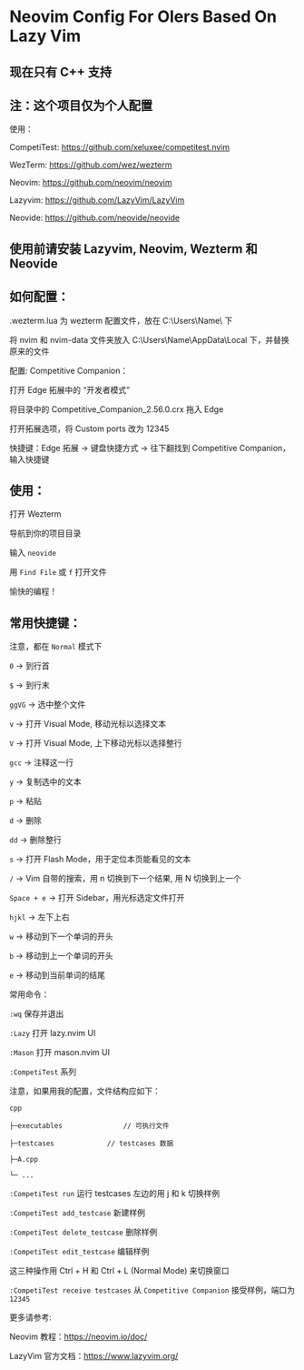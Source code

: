# Neovim Config For OIers Based On Lazy Vim

## 现在只有 C++ 支持

## 注：这个项目仅为个人配置

使用：

CompetiTest: https://github.com/xeluxee/competitest.nvim

WezTerm: https://github.com/wez/wezterm

Neovim: https://github.com/neovim/neovim

Lazyvim: https://github.com/LazyVim/LazyVim

Neovide: https://github.com/neovide/neovide

## 使用前请安装 Lazyvim, Neovim, Wezterm 和 Neovide

## 如何配置：
.wezterm.lua 为 wezterm 配置文件，放在 C:\Users\Name\ 下

将 nvim 和 nvim-data 文件夹放入 C:\Users\Name\AppData\Local 下，并替换原来的文件

配置: Competitive Companion：

打开 Edge 拓展中的 “开发者模式”

将目录中的 Competitive_Companion_2.56.0.crx 拖入 Edge

打开拓展选项，将 Custom ports 改为 12345

快捷键：Edge 拓展 -> 键盘快捷方式 -> 往下翻找到 Competitive Companion，输入快捷键

## 使用：
打开 Wezterm

导航到你的项目目录

输入 `neovide`

用 `Find File` 或 `f` 打开文件

愉快的编程！

## 常用快捷键：
注意，都在 `Normal` 模式下

`0` -> 到行首

`$` -> 到行末

`ggVG` -> 选中整个文件

`v` -> 打开 Visual Mode, 移动光标以选择文本

`V` -> 打开 Visual Mode, 上下移动光标以选择整行

`gcc` -> 注释这一行

`y` -> 复制选中的文本

`p` -> 粘贴

`d` -> 删除

`dd` -> 删除整行

`s` -> 打开 Flash Mode，用于定位本页能看见的文本

`/` -> Vim 自带的搜索，用 n 切换到下一个结果, 用 N 切换到上一个

`Space + e` -> 打开 Sidebar，用光标选定文件打开

`hjkl` -> 左下上右

`w` -> 移动到下一个单词的开头

`b` -> 移动到上一个单词的开头

`e` -> 移动到当前单词的结尾

常用命令：

`:wq` 保存并退出

`:Lazy` 打开 lazy.nvim UI

`:Mason` 打开 mason.nvim UI

`:CompetiTest` 系列 

注意，如果用我的配置，文件结构应如下：

```
cpp

├─executables 				// 可执行文件

├─testcases				// testcases 数据

├─A.cpp

└─ ...
```

`:CompetiTest run` 		运行 testcases 左边的用 j 和 k 切换样例

`:CompetiTest add_testcase` 	新建样例

`:CompetiTest delete_testcase` 	删除样例

`:CompetiTest edit_testcase`	编辑样例

这三种操作用 Ctrl + H 和 Ctrl + L (Normal Mode) 来切换窗口

`:CompetiTest receive testcases`   从 `Competitive Companion` 接受样例，端口为 `12345`

更多请参考:

Neovim 教程：https://neovim.io/doc/

LazyVim 官方文档：https://www.lazyvim.org/
